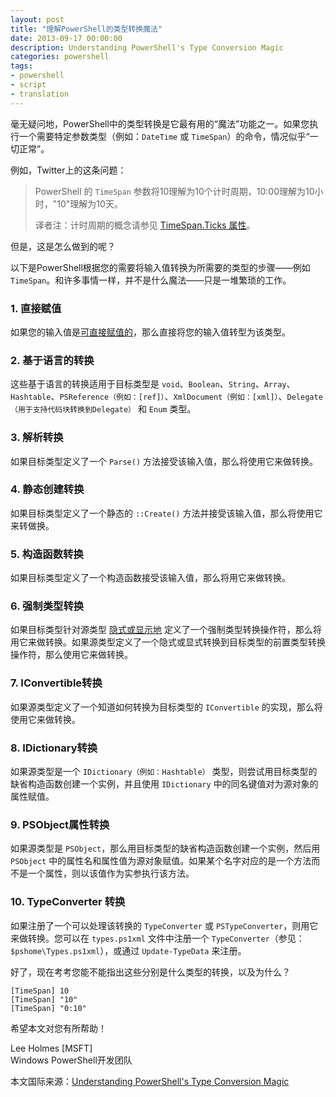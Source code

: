 ```yaml
---
layout: post
title: "理解PowerShell的类型转换魔法"
date: 2013-09-17 00:00:00
description: Understanding PowerShell's Type Conversion Magic
categories: powershell
tags:
- powershell
- script
- translation
---
```

毫无疑问地，PowerShell中的类型转换是它最有用的“魔法”功能之一。如果您执行一个需要特定参数类型（例如：`DateTime` 或 `TimeSpan`）的命令，情况似乎“一切正常”。

例如，Twitter上的这条问题：

> PowerShell 的 `TimeSpan` 参数将10理解为10个计时周期，10:00理解为10小时，"10"理解为10天。
> 
> 译者注：计时周期的概念请参见 [TimeSpan.Ticks 属性](http://msdn.microsoft.com/zh-cn/library/system.timespan.ticks.aspx)。

但是，这是怎么做到的呢？

以下是PowerShell根据您的需要将输入值转换为所需要的类型的步骤——例如 `TimeSpan`。和许多事情一样，并不是什么魔法——只是一堆繁琐的工作。
<!--more-->

### 1. 直接赋值
如果您的输入值是[可直接赋值的](http://msdn.microsoft.com/en-us/library/system.type.isassignablefrom.aspx)，那么直接将您的输入值转型为该类型。

### 2. 基于语言的转换
这些基于语言的转换适用于目标类型是 `void`、`Boolean`、`String`、`Array`、`Hashtable`、`PSReference（例如：[ref]）`、`XmlDocument（例如：[xml]）`、`Delegate（用于支持代码块转换到Delegate）` 和 `Enum` 类型。

### 3. 解析转换
如果目标类型定义了一个 `Parse()` 方法接受该输入值，那么将使用它来做转换。

### 4. 静态创建转换
如果目标类型定义了一个静态的 `::Create()` 方法并接受该输入值，那么将使用它来转做换。

### 5. 构造函数转换
如果目标类型定义了一个构造函数接受该输入值，那么将用它来做转换。

### 6. 强制类型转换
如果目标类型针对源类型 [隐式或显示地](http://msdn.microsoft.com/en-us/library/39bb81c3.aspx) 定义了一个强制类型转换操作符，那么将用它来做转换。如果源类型定义了一个隐式或显式转换到目标类型的前置类型转换操作符，那么使用它来做转换。

### 7. IConvertible转换
如果源类型定义了一个知道如何转换为目标类型的 `IConvertible` 的实现，那么将使用它来做转换。

### 8. IDictionary转换
如果源类型是一个 `IDictionary（例如：Hashtable）` 类型，则尝试用目标类型的缺省构造函数创建一个实例，并且使用 `IDictionary` 中的同名键值对为源对象的属性赋值。

### 9. PSObject属性转换
如果源类型是 `PSObject`，那么用目标类型的缺省构造函数创建一个实例，然后用 `PSObject` 中的属性名和属性值为源对象赋值。如果某个名字对应的是一个方法而不是一个属性，则以该值作为实参执行该方法。

### 10. TypeConverter 转换
如果注册了一个可以处理该转换的 `TypeConverter` 或 `PSTypeConverter`，则用它来做转换。您可以在 `types.ps1xml` 文件中注册一个 `TypeConverter`（参见：`$pshome\Types.ps1xml`），或通过 `Update-TypeData` 来注册。

好了，现在考考您能不能指出这些分别是什么类型的转换，以及为什么？

	[TimeSpan] 10 
	[TimeSpan] "10" 
	[TimeSpan] "0:10" 

希望本文对您有所帮助！

Lee Holmes \[MSFT\]   
Windows PowerShell开发团队

本文国际来源：[Understanding PowerShell's Type Conversion Magic](http://blogs.msdn.com/b/powershell/archive/2013/06/11/understanding-powershell-s-type-conversion-magic.aspx)
